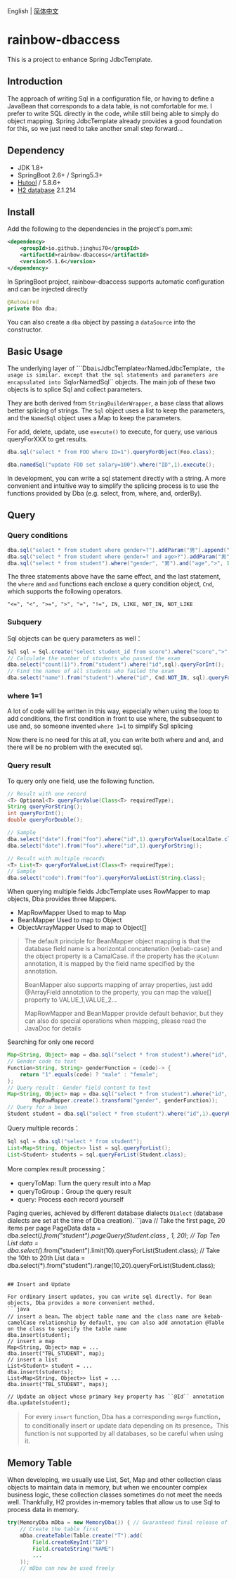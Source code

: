 English | [简体中文](./README-CN.md)
# rainbow-dbaccess

This is a project to enhance Spring JdbcTemplate.

## Introduction
The approach of writing Sql in a configuration file, or having to define a JavaBean that corresponds to a data table, is not comfortable for me. I prefer to write SQL directly in the code, while still being able to simply do object mapping. Spring JdbcTemplate already provides a good foundation for this, so we just need to take another small step forward...

## Dependency

* JDK 1.8+
* SpringBoot 2.6+ / Spring5.3+
* [Hutool](https://hutool.cn) / 5.8.6+
* [H2 database](http://www.h2database.com) 2.1.214

## Install
Add the following to the dependencies in the project's pom.xml:
```xml
<dependency>
    <groupId>io.github.jinghui70</groupId>
    <artifactId>rainbow-dbaccess</artifactId>
    <version>5.1.6</version>
</dependency>
```
In SpringBoot project, rainbow-dbaccess supports automatic configuration and can be injected directly
```java
@Autowired
private Dba dba;
```
You can also create a ``dba`` object by passing a ``dataSource`` into the constructor.
## Basic Usage
The underlying layer of ```Dba`` is ``JdbcTemplate`` or ``NamedJdbcTemplate``, the usage is similar. except that the sql statements and parameters are encapsulated into ``Sql`` or ``NamedSql`` objects. The main job of these two objects is to splice Sql and collect parameters.

They are both derived from ``StringBuilderWrapper``, a base class that allows better splicing of strings. The ``Sql`` object uses a list to keep the parameters, and the ``NamedSql`` object uses a Map to keep the parameters.

For add, delete, update, use ```execute()``` to execute, for query, use various queryForXXX to get results.

```java
dba.sql("select * from FOO where ID=1").queryForObject(Foo.class);

dba.namedSql("update FOO set salary=100").where("ID",1).execute();
```
In development, you can write a sql statement directly with a string. A more convenient and intuitive way to simplify the splicing process is to use the functions provided by Dba (e.g. select, from, where, and, orderBy).

## Query

### Query conditions
```java
dba.sql("select * from student where gender=?").addParam("男").append(" and age>?").addParam(16);
dba.sql("select * from student where gender=? and age>?").addParam("男"，16);
dba.sql("select * from student").where("gender", "男").and("age",">", 16);
```
The three statements above have the same effect, and the last statement, the ``where`` and ``and`` functions each enclose a query condition object, ``Cnd``, which supports the following operators.
```
"<=", "<", ">=", ">", "=", "!=", IN, LIKE, NOT_IN, NOT_LIKE
```
### Subquery
Sql objects can be query parameters as well：
```java
Sql sql = Sql.create("select student_id from score").where("score",">", 60);
// Calculate the number of students who passed the exam
dba.select("count(1)").from("student").where("id",sql).queryForInt();
// Find the names of all students who failed the exam
dba.select("name").from("student").where("id", Cnd.NOT_IN, sql).queryForValueList(String.class);
```
### where 1=1
A lot of code will be written in this way, especially when using the loop to add conditions, the first condition in front to use where, the subsequent to use and, so someone invented ```where 1=1``` to simplify Sql splicing

Now there is no need for this at all, you can write both where and and, and there will be no problem with the executed sql.

### Query result
To query only one field, use the following function.
```java
// Result with one record
<T> Optional<T> queryForValue(Class<T> requiredType);
String queryForString();
int queryForInt();
double queryForDouble();

// Sample
dba.select("date").from("foo").where("id",1).queryForValue(LocalDate.class);
dba.select("date").from("foo").where("id",1).queryForString(); 

// Result with multiple records
<T> List<T> queryForValueList(Class<T> requiredType);
// Sample
dba.select("code").from("foo").queryForValueList(String.class);
```
When querying multiple fields JdbcTemplate uses RowMapper to map objects, Dba provides three Mappers.
* MapRowMapper Used to map to Map
* BeanMapper Used to map to Object
* ObjectArrayMapper Used to map to Object[]

> The default principle for BeanMapper object mapping is that the database field name is a horizontal concatenation (kebab-case) and the object property is a CamalCase. if the property has the ``@Column`` annotation, it is mapped by the field name specified by the annotation.
> 
> BeanMapper also supports mapping of array properties, just add @ArrayField annotation to the property, you can map the value[] property to VALUE_1,VALUE_2... 
> 
> MapRowMapper and BeanMapper provide default behavior, but they can also do special operations when mapping, please read the JavaDoc for details

Searching for only one record
```java
Map<String, Object> map = dba.sql("select * from student").where("id", 1).queryForMap();
// Gender code to text
Function<String, String> genderFunction = (code)-> {
    return "1".equals(code) ? "male" : "female";
};
// Query result： Gender field content to text
Map<String, Object> map = dba.sql("select * from student").where("id", 1).queryForMap(
        MapRowMapper.create().transform("gender", genderFunction));
// Query for a bean
Student student = dba.sql("select * from student").where("id",1).queryForObject(Student.class);
```
Query multiple records：
```java
Sql sql = dba.sql("select * from student");
List<Map<String, Object>> list = sql.queryForList();
List<Student> students = sql.queryForList(Student.class);
```
More complex result processing：
* queryToMap: Turn the query result into a Map
* queryToGroup：Group the query result
* query: Process each record yourself

Paging queries, achieved by different database dialects ``Dialect`` (database dialects are set at the time of Dba creation).```java
// Take the first page, 20 items per page
PageData<Student> data = dba.select(*).from("student").pageQuery(Student.class , 1, 20);
// Top Ten
List<Student> data = dba.select(*).from("student").limit(10).queryForList(Student.class);
// Take the 10th to 20th
List<Student> data = dba.select(*).from("student").range(10,20).queryForList(Student.class);
```

## Insert and Update

For ordinary insert updates, you can write sql directly. for Bean objects, Dba provides a more convenient method.
```java
// insert a bean，The object table name and the class name are kebab-camelCase relationship by default, you can also add annotation @Table on the class to specify the table name
dba.insert(student);
// insert a map
Map<String, Object> map = ...
dba.insert("TBL_STUDENT", map);
// insert a list
List<Student> student = ...        
dba.insert(students);
List<Map<String, Object>> list = ...
dba.insert("TBL_STUDENT", maps);

// Update an object whose primary key property has ``@Id`` annotation
dba.update(student);
```
> For every ``insert`` function, Dba has a corresponding ``merge`` function，to conditionally insert or update data depending on its presence。This function is not supported by all databases, so be careful when using it.

## Memory Table
When developing, we usually use List, Set, Map and other collection class objects to maintain data in memory, but when we encounter complex business logic, these collection classes sometimes do not meet the needs well. Thankfully, H2 provides in-memory tables that allow us to use Sql to process data in memory.
```java
try(MemoryDba mDba = new MemoryDba()) { // Guaranteed final release of memory tables
    // Create the table first
    mDba.createTable(Table.create("T").add(
        Field.createKeyInt("ID")
        Field.createString("NAME")
        ...
    ));
    // mDba can now be used freely
```